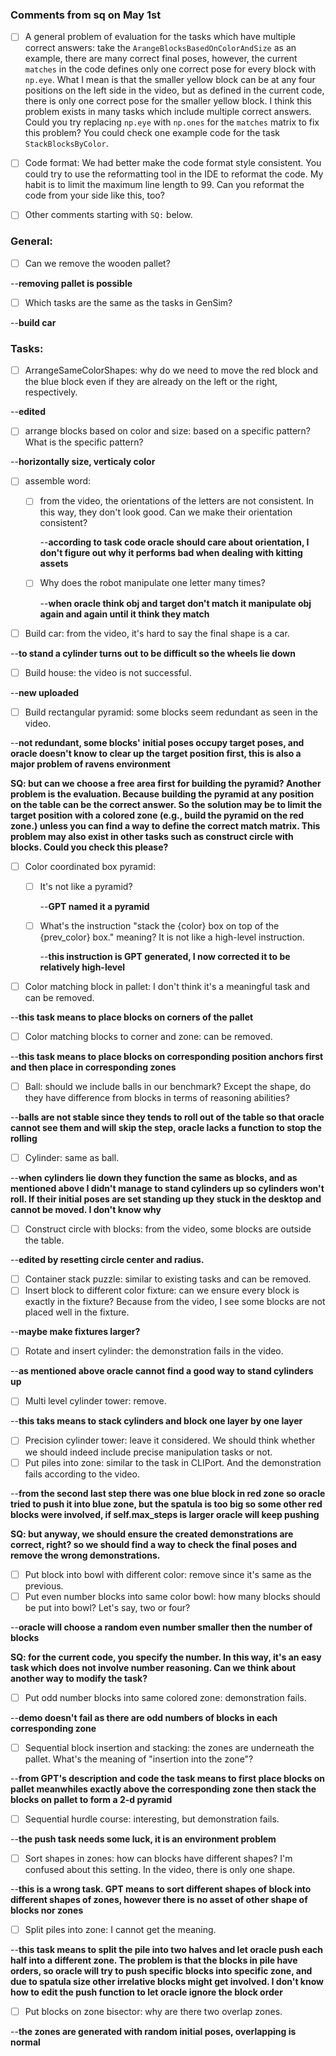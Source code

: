 ### Comments from sq on May 1st
- [ ] A general problem of evaluation for the tasks which have multiple correct answers: 
take the `ArangeBlocksBasedOnColorAndSize` as an example, there are many correct final poses, 
however, the current `matches` in the code defines only one correct pose for every block with `np.eye`. 
What I mean is that the smaller yellow block can be at any four positions on the left side in the 
video, but as 
defined in the current code, there is only one correct pose for the smaller yellow block. 
I think this problem exists in many tasks which include multiple correct answers.
Could you try replacing `np.eye` with `np.ones` for the `matches` matrix to fix this problem?
You could check one example code for the task `StackBlocksByColor`.
- [ ] Code format: We had better make the code format style consistent. 
You could try to use the reformatting tool in the IDE to reformat the code.
My habit is to limit the maximum line length to 99. 
Can you reformat the code from your side like this, too?
- [ ] Other comments starting with `SQ:` below.




### General:
- [ ] Can we remove the wooden pallet?

--**removing pallet is possible**

- [ ] Which tasks are the same as the tasks in GenSim?

--**build car**


### Tasks:
- [ ] ArrangeSameColorShapes: why do we need to move the  red block and the blue block even if they are already on the left or the right, respectively.

--**edited**

- [ ] arrange blocks based on color and size: based on a specific pattern? What is the specific pattern?

--**horizontally size, verticaly color**

- [ ] assemble word: 
    - [ ] from the video, the orientations of the letters are not consistent. In this way, they don't look good. Can we make their orientation consistent?

      --**according to task code oracle should care about orientation, I don't figure out why it performs bad when dealing with kitting assets**

    - [ ] Why does the robot manipulate one letter many times?

      --**when oracle think obj and target don't match it manipulate obj again and again until it think they match**

- [ ] Build car: from the video, it's hard to say the final shape is a car.

--**to stand a cylinder turns out to be difficult so the wheels lie down**

- [ ] Build house: the video is not successful.

--**new uploaded**

- [ ] Build rectangular pyramid: some blocks seem redundant as seen in the video.

--**not redundant, some blocks' initial poses occupy target poses, and oracle doesn't know to clear up the target position first, this is also a major problem of ravens environment**

**SQ: but can we choose a free area first for building the pyramid? 
Another problem is the evaluation. Because building the pyramid at any position on the table 
can be the correct answer. So the solution may be to limit the target position with a 
colored zone (e.g., build the pyramid on the red zone.) unless you can find a way to define the 
correct match matrix.
This problem may also exist in other tasks such as construct circle with blocks. 
Could you check this please?**

- [ ] Color coordinated box pyramid: 
    - [ ] It's not like a pyramid?

       --**GPT named it a pyramid**

    - [ ] What's the instruction "stack the {color} box on top of the {prev_color} box." meaning? It is not like a high-level instruction.

       --**this instruction is GPT generated, I now corrected it to be relatively high-level**

- [ ] Color matching block in pallet: I don't think it's a meaningful task and can be removed.

--**this task means to place blocks on corners of the pallet**

- [ ] Color matching blocks to corner and zone: can be removed.

--**this task means to place blocks on corresponding position anchors first and then place in corresponding zones**

- [ ] Ball: should we include balls in our benchmark? Except the shape, do they have difference from blocks in terms of reasoning abilities?

--**balls are not stable since they tends to roll out of the table so that oracle cannot see them and will skip the step, oracle lacks a function to stop the rolling**

- [ ] Cylinder: same as ball.

--**when cylinders lie down they function the same as blocks, and as mentioned above I didn't manage to stand cylinders up so cylinders won't roll. If their initial poses are set standing up they stuck in the desktop and cannot be moved. I don't know why**

- [ ] Construct circle with blocks: from the video, some blocks are outside the table.

--**edited by resetting circle center and radius.**

- [ ] Container stack puzzle: similar to existing tasks and can be removed.
- [ ] Insert block to different color fixture: can we ensure every block is exactly in the fixture? Because from the video, I see some blocks are not placed well in the fixture.

--**maybe make fixtures larger?**

- [ ] Rotate and insert cylinder: the demonstration fails in the video.

--**as mentioned above oracle cannot find a good way to stand cylinders up**

- [ ] Multi level cylinder tower: remove.

--**this taks means to stack cylinders and block one layer by one layer**

- [ ] Precision cylinder tower: leave it considered. We should think whether we should indeed include precise manipulation tasks or not.
- [ ] Put piles into zone: similar to the task in CLIPort. And the demonstration fails according to the video.

--**from the second last step there was one blue block in red zone so oracle tried to push it into blue zone, but the spatula is too big so some other red blocks were involved, if self.max_steps is larger oracle will keep pushing**

**SQ: but anyway, we should ensure the created demonstrations are correct, right? so we should find a way to check the final poses and remove the wrong demonstrations.**

- [ ] Put block into bowl with different color: remove since it's same as the previous.
- [ ] Put even number blocks into same color bowl: how many blocks should be put into bowl? Let's say, two or four?

--**oracle will choose a random even number smaller then the number of blocks**

**SQ: for the current code, you specify the number. In this way, it's an easy task which does 
not involve number reasoning. Can we think about another way to modify the task?**

- [ ] Put odd number blocks into same colored zone: demonstration fails.

--**demo doesn't fail as there are odd numbers of blocks in each corresponding zone**

- [ ] Sequential block insertion and stacking: the zones are underneath the pallet. What's the meaning of "insertion into the zone"?

--**from GPT's description and code the task means to first place blocks on pallet meanwhiles exactly above the corresponding zone then stack the blocks on pallet to form a 2-d pyramid**

- [ ] Sequential hurdle course: interesting, but demonstration fails.

--**the push task needs some luck, it is an environment problem**

- [ ] Sort shapes in zones: how can blocks have different shapes? I'm confused about this setting. In the video, there is only one shape.

--**this is a wrong task. GPT means to sort different shapes of block into different shapes of zones, however there is no asset of other shape of blocks nor zones**

- [ ] Split piles into zone: I cannot get the meaning.

--**this task means to split the pile into two halves and let oracle push each half into a different zone. The problem is that the blocks in pile have orders, so oracle will try to push specific blocks into specific zone, and due to spatula size other irrelative blocks might get involved. I don't know how to edit the push function to let oracle ignore the block order**

- [ ] Put blocks on zone bisector: why are there two overlap zones.

--**the zones are generated with random initial poses, overlapping is normal**
